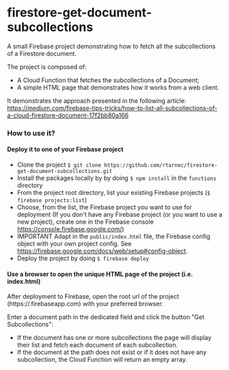 # firestore-get-document-subcollections

A small Firebase project demonstrating how to fetch all the subcollections of a Firestore document.

The project is composed of:

- A Cloud Function that fetches the subcollections of a Document;
- A simple HTML page that demonstrates how it works from a web client.

It demonstrates the approach presented in the following article: https://medium.com/firebase-tips-tricks/how-to-list-all-subcollections-of-a-cloud-firestore-document-17f2bb80a166

### How to use it?

#### Deploy it to one of your Firebase project

- Clone the project `$ git clone https://github.com/rtarnec/firestore-get-document-subcollections.git`
- Install the packages locally by by doing `$ npm install` in the `functions` directory
- From the project root directory, list your existing Firebase projects (`$ firebase projects:list`)
- Choose, from the list, the Firebase project you want to use for deployment (If you don't have any Firebase project (or you want to use a new project), create one in the Firebase console https://console.firebase.google.com/)
- IMPORTANT Adapt in the `public/index.html` file, the Firebase config object with your own project config. See https://firebase.google.com/docs/web/setup#config-object.
- Deploy the project by doing `$ firebase deploy`

#### Use a browser to open the unique HTML page of the project (i.e. index.html)

After deployment to Firebase, open the root url of the project (https://<your-project-id>.firebaseapp.com) with your preferred browser.

Enter a document path in the dedicated field and click the button "Get Subcollections":

- If the document has one or more subcollections the page will display their list and fetch each document of each subcollection.
- If the document at the path does not exist or if it does not have any subcollection, the Cloud Function will return an empty array.

